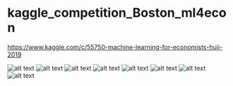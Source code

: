 # kaggle_competition_Boston_ml4econ
https://www.kaggle.com/c/55750-machine-learning-for-economists-huji-2019

![alt text](https://github.com/dormeir999/ml4econ_Boston_data_kaggle/blob/master/photos/final_place.JPG)
![alt text](https://github.com/dormeir999/ml4econ_Boston_data_kaggle/blob/master/photos/Boston_Data_ml4econ_Kaggle_Competition%20(1)-page-001.jpg)
![alt text](https://github.com/dormeir999/ml4econ_Boston_data_kaggle/blob/master/photos/Boston_Data_ml4econ_Kaggle_Competition%20(1)-page-002.jpg)
![alt text](https://github.com/dormeir999/ml4econ_Boston_data_kaggle/blob/master/photos/Boston_Data_ml4econ_Kaggle_Competition%20(1)-page-003.jpg)
![alt text](https://github.com/dormeir999/ml4econ_Boston_data_kaggle/blob/master/photos/Boston_Data_ml4econ_Kaggle_Competition%20(1)-page-004.jpg)
![alt text](https://github.com/dormeir999/ml4econ_Boston_data_kaggle/blob/master/photos/Boston_Data_ml4econ_Kaggle_Competition%20(1)-page-005.jpg)
![alt text](https://github.com/dormeir999/ml4econ_Boston_data_kaggle/blob/master/photos/Boston_Data_ml4econ_Kaggle_Competition%20(1)-page-006.jpg)
![alt text](https://github.com/dormeir999/ml4econ_Boston_data_kaggle/blob/master/photos/Boston_Data_ml4econ_Kaggle_Competition%20(1)-page-007.jpg)
